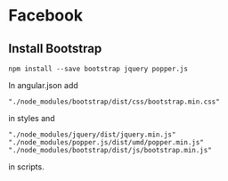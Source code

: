 # Facebook

## Install Bootstrap
```
npm install --save bootstrap jquery popper.js
```
In angular.json add
```
"./node_modules/bootstrap/dist/css/bootstrap.min.css"
```
in styles and
```
"./node_modules/jquery/dist/jquery.min.js"
"./node_modules/popper.js/dist/umd/popper.min.js"
"./node_modules/bootstrap/dist/js/bootstrap.min.js"
```
in scripts.
